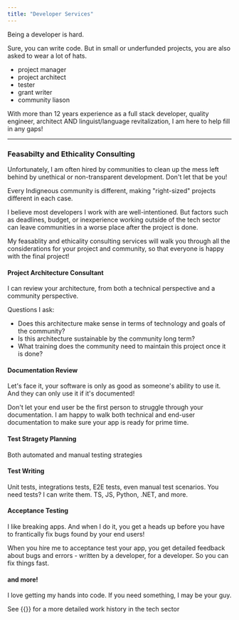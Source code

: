 ```yaml
---
title: "Developer Services"
---
```


Being a developer is hard.

Sure, you can write code. 
But in small or underfunded projects, you are also asked to wear a lot of hats.
- project manager
- project architect
- tester
- grant writer
- community liason

With more than 12 years experience as a full stack developer, quality engineer, architect AND linguist/language revitalization, I am here to help fill in any gaps!

---

### Feasabilty and Ethicality Consulting

Unfortunately, I am often hired by communities to clean up the mess left behind by unethical or non-transparent development. Don't let that be you!

Every Indigneous community is different, making "right-sized" projects different in each case. 

I believe most developers I work with are well-intentioned. But factors such as deadlines, budget, or inexperience working outside of the tech sector can leave communities in a worse place after the project is done.

My feasablity and ethicality consulting services will walk you through all the considerations for your project and community, so that everyone is happy with the final project!

#### Project Architecture Consultant

I can review your architecture, from both a technical perspective and a community perspective. 

Questions I ask:
- Does this architecture make sense in terms of technology and goals of the community?
- Is this architecture sustainable by the community long term?
- What training does the community need to maintain this project once it is done?

#### Documentation Review

Let's face it, your software is only as good as someone's ability to use it. And they can only use it if it's documented!

Don't let your end user be the first person to struggle through your documentation. I am happy to walk both technical and end-user documentation to make sure your app is ready for prime time.

#### Test Stragety Planning

Both automated and manual testing strategies

#### Test Writing

Unit tests, integrations tests, E2E tests, even manual test scenarios. You need tests? I can write them. TS, JS, Python, .NET, and more.

#### Acceptance Testing

I like breaking apps. And when I do it, you get a heads up before you have to frantically fix bugs found by your end users!

When you hire me to acceptance test your app, you get detailed feedback about bugs and errors - written by a developer, for a developer. So you can fix things fast.

#### and more!

I love getting my hands into code. If you need something, I may be your guy.

See {{<extlink text="my LinkedIn profile" href="https://www.linkedin.com/in/pt-patricia-anderson/" icon="fa fa-external-link">}} for a more detailed work history in the tech sector